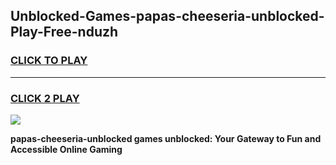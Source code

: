
## Unblocked-Games-papas-cheeseria-unblocked-Play-Free-nduzh
<h3>
<a href="https://premium76.site?title=papas-cheeseria-unblocked&ref=20M">CLICK TO PLAY</a></h3>
<hr>

<h3>
<a href="https://premium76.site?title=papas-cheeseria-unblocked&ref=20M">CLICK 2 PLAY</a>
  
</h3>

<a href="https://premium76.site?title=papas-cheeseria-unblocked&ref=19M"><img src="https://clearcache.store/games.png"></a>


**papas-cheeseria-unblocked games unblocked: Your Gateway to Fun and Accessible Online Gaming**
